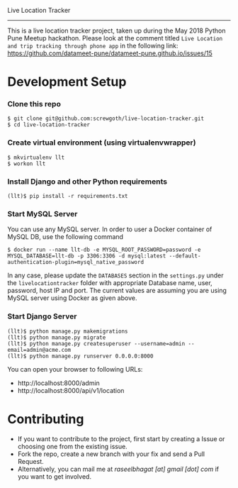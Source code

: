 Live Location Tracker
*********************
This is a live location tracker project, taken up during the May 2018 Python Pune Meetup hackathon.
Please look at the comment titled `Live Location and trip tracking through phone app` in the following link:
https://github.com/datameet-pune/datameet-pune.github.io/issues/15


# Development Setup

### Clone this repo
```
$ git clone git@github.com:screwgoth/live-location-tracker.git
$ cd live-location-tracker
```

### Create virtual environment (using virtualenvwrapper)
```
$ mkvirtualenv llt
$ workon llt
```

### Install Django and other Python requirements
```
(llt)$ pip install -r requirements.txt
```

### Start MySQL Server
You can use any MySQL server. In order to user a Docker container of MySQL DB, use the following command
```
$ docker run --name llt-db -e MYSQL_ROOT_PASSWORD=password -e MYSQL_DATABASE=llt-db -p 3306:3306 -d mysql:latest --default-authentication-plugin=mysql_native_password
```
In any case, please update the `DATABASES` section in the `settings.py` under the `livelocationtracker` folder with appropriate Database name, user, password, host IP and port. The current values are assuming you are using MySQL server using Docker as given above.

### Start Django Server
```
(llt)$ python manage.py makemigrations
(llt)$ python manage.py migrate
(llt)$ python manage.py createsuperuser --username=admin --email=admin@acme.com
(llt)$ python manage.py runserver 0.0.0.0:8000
```
You can open your browser to following URLs:
* http://localhost:8000/admin
* http://localhost:8000/api/v1/location

# Contributing
* If you want to contribute to the project, first start by creating a Issue or choosing one from the existing issue.
* Fork the repo, create a new branch with your fix and send a Pull Request.
* Alternatively, you can mail me at _raseelbhagat [at] gmail [dot] com_ if you want to get involved.
